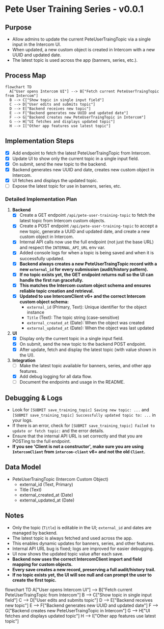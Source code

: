 # Pete User Training Series - v0.0.1

## Purpose

- Allow admins to update the current PeteUserTraingTopic via a single input in the Intercom UI.
- When updated, a new custom object is created in Intercom with a new UUID and updated date.
- The latest topic is used across the app (banners, series, etc.).

## Process Map

```mermaid
flowchart TD
  A["User opens Intercom UI"] --> B["Fetch current PeteUserTraingTopic from Intercom"]
  B --> C["Show topic in single input field"]
  C --> D["User edits and submits topic"]
  D --> E["Backend receives new topic"]
  E --> F["Backend generates new UUID and updated date"]
  F --> G["Backend creates new PeteUserTraingTopic in Intercom"]
  G --> H["UI fetches and displays updated topic"]
  H --> I["Other app features use latest topic"]
```

## Implementation Steps

- [x] Add endpoint to fetch the latest PeteUserTraingTopic from Intercom.
- [x] Update UI to show only the current topic in a single input field.
- [x] On submit, send the new topic to the backend.
- [x] Backend generates new UUID and date, creates new custom object in Intercom.
- [x] UI fetches and displays the updated topic.
- [ ] Expose the latest topic for use in banners, series, etc.

### Detailed Implementation Plan

1. **Backend**
   - [x] Create a GET endpoint `/api/pete-user-training-topic` to fetch the latest topic from Intercom custom objects.
   - [x] Create a POST endpoint `/api/pete-user-training-topic` to accept a new topic, generate a UUID and updated date, and create a new custom object in Intercom.
   - [x] Internal API calls now use the full endpoint (not just the base URL) and respect the `INTERNAL_API_URL` env var.
   - [x] Added console logs for when a topic is being saved and when it is successfully updated.
   - [x] **Backend always creates a new PeteUserTraingTopic record with a new `external_id` for every submission (audit/history pattern).**
   - [x] **If no topic exists yet, the GET endpoint returns null so the UI can handle the first run gracefully.**
   - [x] **This matches the Intercom custom object schema and ensures reliable topic creation and retrieval.**
   - [x] **Updated to use IntercomClient v6+ and the correct Intercom custom object schema:**
     - `external_id` (Primary, Text): Unique identifier for the object instance
     - `Title` (Text): The topic string (case-sensitive)
     - `external_created_at` (Date): When the object was created
     - `external_updated_at` (Date): When the object was last updated
2. **UI**
   - [x] Display only the current topic in a single input field.
   - [x] On submit, send the new topic to the backend POST endpoint.
   - [x] After update, fetch and display the latest topic (with value shown in the UI).
3. **Integration**
   - [ ] Make the latest topic available for banners, series, and other app features.
   - [x] Add debug logging for all data flow.
   - [ ] Document the endpoints and usage in the README.

## Debugging & Logs

- Look for `[SUBMIT save_training_topic] Saving new topic: ...` and `[SUBMIT save_training_topic] Successfully updated topic to: ...` in your logs.
- If there is an error, check for `[SUBMIT save_training_topic] Failed to update or fetch topic:` and the error details.
- Ensure that the internal API URL is set correctly and that you are POSTing to the full endpoint.
- **If you see 'Client is not a constructor', make sure you are using `IntercomClient` from `intercom-client` v6+ and not the old `Client`.**

## Data Model

- PeteUserTraingTopic (Intercom Custom Object)
  - external_id (Text, Primary)
  - Title (Text)
  - external_created_at (Date)
  - external_updated_at (Date)

## Notes

- Only the topic (`Title`) is editable in the UI; `external_id` and dates are managed by backend.
- The latest topic is always fetched and used across the app.
- This enables dynamic updates for banners, series, and other features.
- Internal API URL bug is fixed; logs are improved for easier debugging.
- UI now shows the updated topic value after each save.
- **Backend now uses the correct IntercomClient import and field mapping for custom objects.**
- **Every save creates a new record, preserving a full audit/history trail.**
- **If no topic exists yet, the UI will see null and can prompt the user to create the first topic.**

flowchart TD
A["User opens Intercom UI"] --> B["Fetch current PeteUserTraingTopic from Intercom"]
B --> C["Show topic in single input field"]
C --> D["User edits and submits topic"]
D --> E["Backend receives new topic"]
E --> F["Backend generates new UUID and updated date"]
F --> G["Backend creates new PeteUserTraingTopic in Intercom"]
G --> H["UI fetches and displays updated topic"]
H --> I["Other app features use latest topic"]
